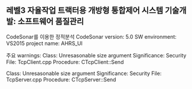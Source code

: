 ## 레벨3 자율작업 트랙터용 개방형 통합제어 시스템 기술개발: 소프트웨어 품질관리
CodeSonar를 이용한 정적분석
CodeSonar version: 5.0
SW environment: VS2015
project name: AHRS_UI

주요 warnings:
  Class: Unresasonable size argument 
  Significance: Security
  File: TcpClient.cpp
  Procedure: CTcpClient::Send

Class: Unresasonable size argument 
Significance: Security
File: TcpServer.cpp
Procedure: CTcpServer::Send

